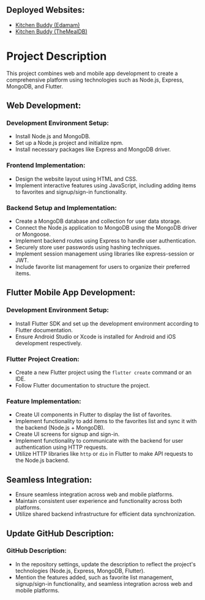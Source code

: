 ## Deployed Websites:

- [Kitchen Buddy (Edamam)](https://kitchen-buddy-edaman.onrender.com)
- [Kitchen Buddy (TheMealDB)](https://kitchen-buddy-themealdb.onrender.com)

# Project Description

This project combines web and mobile app development to create a comprehensive platform using technologies such as Node.js, Express, MongoDB, and Flutter.

## Web Development:

### Development Environment Setup:

- Install Node.js and MongoDB.
- Set up a Node.js project and initialize npm.
- Install necessary packages like Express and MongoDB driver.

### Frontend Implementation:

- Design the website layout using HTML and CSS.
- Implement interactive features using JavaScript, including adding items to favorites and signup/sign-in functionality.

### Backend Setup and Implementation:

- Create a MongoDB database and collection for user data storage.
- Connect the Node.js application to MongoDB using the MongoDB driver or Mongoose.
- Implement backend routes using Express to handle user authentication.
- Securely store user passwords using hashing techniques.
- Implement session management using libraries like express-session or JWT.
- Include favorite list management for users to organize their preferred items.

## Flutter Mobile App Development:

### Development Environment Setup:

- Install Flutter SDK and set up the development environment according to Flutter documentation.
- Ensure Android Studio or Xcode is installed for Android and iOS development respectively.

### Flutter Project Creation:

- Create a new Flutter project using the `flutter create` command or an IDE.
- Follow Flutter documentation to structure the project.

### Feature Implementation:

- Create UI components in Flutter to display the list of favorites.
- Implement functionality to add items to the favorites list and sync it with the backend (Node.js + MongoDB).
- Create UI screens for signup and sign-in.
- Implement functionality to communicate with the backend for user authentication using HTTP requests.
- Utilize HTTP libraries like `http` or `dio` in Flutter to make API requests to the Node.js backend.

## Seamless Integration:

- Ensure seamless integration across web and mobile platforms.
- Maintain consistent user experience and functionality across both platforms.
- Utilize shared backend infrastructure for efficient data synchronization.

## Update GitHub Description:

### GitHub Description:

- In the repository settings, update the description to reflect the project's technologies (Node.js, Express, MongoDB, Flutter).
- Mention the features added, such as favorite list management, signup/sign-in functionality, and seamless integration across web and mobile platforms.
